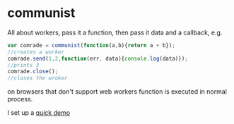 communist
=========

All about workers, pass it a function, then pass it data and a callback, e.g.

```javascript
var comrade = communist(function(a,b){return a + b});
//creates a worker
comrade.send(1,2,function(err, data){console.log(data)});
//prints 3
comrade.close();
//closes the wroker
```

on browsers that don't support web workers function is executed in normal process. 

I set up a [quick demo](http://calvinmetcalf.github.com/communist/)
